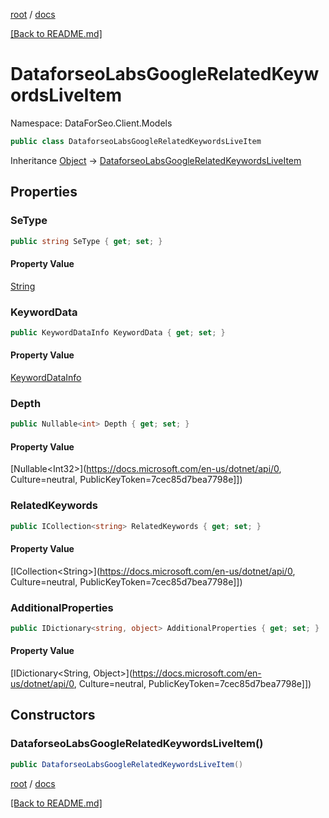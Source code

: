 [root](./../ "root") / [docs](./ "docs")

[[Back to README.md]](./../README.md "[Back to README.md]")

# DataforseoLabsGoogleRelatedKeywordsLiveItem

Namespace: DataForSeo.Client.Models

```csharp
public class DataforseoLabsGoogleRelatedKeywordsLiveItem
```

Inheritance [Object](https://docs.microsoft.com/en-us/dotnet/api/Object) → [DataforseoLabsGoogleRelatedKeywordsLiveItem](./DataforseoLabsGoogleRelatedKeywordsLiveItem.md)

## Properties

### **SeType**

```csharp
public string SeType { get; set; }
```

#### Property Value

[String](https://docs.microsoft.com/en-us/dotnet/api/String)<br>

### **KeywordData**

```csharp
public KeywordDataInfo KeywordData { get; set; }
```

#### Property Value

[KeywordDataInfo](./KeywordDataInfo.md)<br>

### **Depth**

```csharp
public Nullable<int> Depth { get; set; }
```

#### Property Value

[Nullable&lt;Int32&gt;](https://docs.microsoft.com/en-us/dotnet/api/0, Culture=neutral, PublicKeyToken=7cec85d7bea7798e]])<br>

### **RelatedKeywords**

```csharp
public ICollection<string> RelatedKeywords { get; set; }
```

#### Property Value

[ICollection&lt;String&gt;](https://docs.microsoft.com/en-us/dotnet/api/0, Culture=neutral, PublicKeyToken=7cec85d7bea7798e]])<br>

### **AdditionalProperties**

```csharp
public IDictionary<string, object> AdditionalProperties { get; set; }
```

#### Property Value

[IDictionary&lt;String, Object&gt;](https://docs.microsoft.com/en-us/dotnet/api/0, Culture=neutral, PublicKeyToken=7cec85d7bea7798e]])<br>

## Constructors

### **DataforseoLabsGoogleRelatedKeywordsLiveItem()**

```csharp
public DataforseoLabsGoogleRelatedKeywordsLiveItem()
```

[root](./../ "root") / [docs](./ "docs")

[[Back to README.md]](./../README.md "[Back to README.md]")